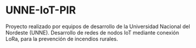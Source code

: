 # UNNE-IoT-PIR
Proyecto realizado por equipos de desarrollo de la Universidad Nacional del Nordeste (UNNE). Desarrollo de redes de nodos IoT mediante conexión LoRa, para la prevención de incendios rurales. 
